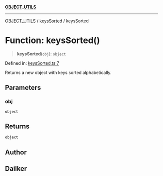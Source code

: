[**OBJECT_UTILS**](../../README.md)

***

[OBJECT_UTILS](../../README.md) / [keysSorted](../README.md) / keysSorted

# Function: keysSorted()

> **keysSorted**(`obj`): `object`

Defined in: [keysSorted.ts:7](https://github.com/dailker/everyutil/blob/483b8bac7542bbca68c14daba34579f97fabc512/src/object/keysSorted.ts#L7)

Returns a new object with keys sorted alphabetically.

## Parameters

### obj

`object`

## Returns

`object`

## Author

## Dailker
